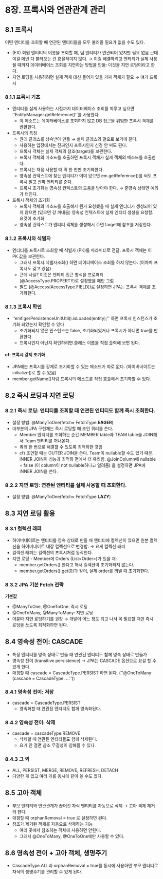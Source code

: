 # 8장. 프록시와 연관관계 관리

## 8.1 프록시 
어떤 엔티티를 조회할 때 연관된 엔티티들을 모두 불러올 필요가 없을 수도 있다. 
- (EX) 회원 엔티티의 이름을 조회할 때, 팀 엔티티가 연관되어 있지만 필요 없음 
근데 이걸 메번 다 불러오는 건 효율적이지 않다.
→ 이걸 해결하려고 엔티티가 실제 사용될 때까지 데이터베이스 조회를 지연하는 방법을 만듦: 이것을 지연 로딩이라고 한다. 
- 지연 로딩을 사용하려면 실제 객체 대신 들어가 있을 가짜 객체가 필요 → 얘가 프록시 

### 8.1.1 프록시 기초
- 엔티티를 실제 사용하는 시점까지 데이터베이스 조회를 미루고 싶으면 ''EntityManager.getReference()''를 사용한다. 
  - 이 메소드는 데이터베이스를 조회하지 않고 DB 접근을 위임한 프록시 객체를 반환한다.
- 프록시의 특징
  - 원래 클래스를 상속받아 만듦 → 실제 클래스와 겉으로 보기에 같다.
  - 사용하는 입장에서는 진짜인지 프록시인지 신경 안 써도 된다.
  - 프록시 객체는 실제 객체의 참조(target)를 보관한다. 
  - 프록시 객체의 메소드를 호출하면 프록시 객체가 실제 객체의 메소드를 호출한다.
  - 프록시는 처음 사용할 때 딱 한 번만 초기화한다.
  - 영속성 컨텍스트에 찾는 엔티티가 이미 있으면 em.getReference()를 써도 프록시 말고 진짜 엔티티를 준다.
  - 프록시 초기화는 영속성 컨텍스트의 도움을 받아야 한다. → 준영속 상태면 예외가 터진다. 
- 프록시 객체의 초기화 
  - 프록시 객체의 메소드를 호출해서 뭔가 요청했을 때 실제 엔티티가 생성되어 있지 않으면 (있으면 걍 꺼내옴) 영속성 컨텍스트에 실제 엔티티 생성을 요청함. 요것이 초기화 
  - 영속성 컨텍스트가 엔티티 객체를 생성해서 주면 target에 참조를 저장한다.

### 8.1.2 프록시와 식별자 
- 엔티티를 프록시로 조회할 때 식별자 (PK)를 파라미터로 전달. 프록시 객체는 이 PK 값을 보관한다.
  - 그래서 프록시.식별자조회() 하면 데이터베이스 조회를 하지 않는다. (어차피 프록시도 갖고 있음)
  - 근데 사실? 이것은 엔티티 접근 방식을 프로퍼티 (@AccessType.PROPERTY)로 설정했을 때만 그럼
  - 필드 (@Access(AccessType.FIELD))로 설정하면 JPA는 프록시 객체를 초기화한다.

### 8.1.3 프록시 확인 
- ''emf.gerPersistenceUnitUtil().isLoaded(entity);'' 하면 프록시 인스턴스가 초기화 되었는지 확인할 수 있다 
  - 초기화되지 않은 인스턴스는 false, 초기화되었거나 프록시가 아니면 true를 반환한다.
  - 프록시인지 아닌지 확인하려면 클래스 이름을 직접 출력해 보면 된다.

#### cf: 프록시 강제 초기화
- JPA에는 프록시를 강제로 초기화할 수 있는 메소드가 따로 없다. (하이버네이트는 initialize()로 할 수 있음)
- member.getName()처럼 프록시의 메소드를 직접 호출해서 초기화할 수 있다.

## 8.2 즉시 로딩과 지연 로딩 
### 8.2.1 즉시 로딩: 엔티티를 조회할 때 연관된 엔티티도 함께 즉시 조회한다.
- 설정 방법: @ManyToOne(fetch= FetchType.**EAGER**)
- 대부분의 JPA 구현체는 즉시 로딩할 때 조인 쿼리를 쓴다. 
  - Member 엔티티를 조회하는 순간 MEMBER table과 TEAM table을 JOIN해서 Team 엔티티를 꺼내온다.
  - 쿼리 한 번으로 해결할 수 있도록 최적화한 것임
  - cf) 조인할 때는 OUTER JOIN을 쓴다. Team이 nullable할 수도 있기 때문. INNER JOIN이 성능과 최적화 면에서 더 유리함. @JoinColumn에 nullable = false (이 column이 not nullable하다고 알려줌) 을 설정하면 JPA에 INNER JOIN을 쓴다. 

### 8.2.2 지연 로딩: 연관된 엔티티를 실제 사용할 때 조회한다.
- 설정 방법: @ManyToOne(fetch= FetchType.**LAZY**)

## 8.3 지연 로딩 활용
### 8.3.1 컬렉션 래퍼 
- 하이버네이트는 엔티티를 영속 상태로 만들 때 엔티티에 컬렉션이 있으면 원본 컬렉션을 하이버네이트 내장 컬렉션으로 변경함. → 요게 컬렉션 래퍼 
- 컬렉션 래퍼는 컬렉션의 프록시처럼 동작한다.
- 지연 로딩 - Member에 Orders (List\<Order\>)가 있을 때:
  - member.getOrders() 한다고 해서 컬렉션이 초기화되지 않는다.
  - member.getOrders().get(0)과 같이, 실제 order를 꺼낼 때 초기화한다.

### 8.3.2 JPA 기본 Fetch 전략 
**기본값** 
- @ManyToOne, @OneToOne: 즉시 로딩
- @OneToMany, @ManyToMany: 지연 로딩 
- 아묻따 지연 로딩하기를 권장 → 개발이 어느 정도 되고 나서 꼭 필요할 때만 즉시 로딩을 쓰도록 최적화하면 된다. 

## 8.4 영속성 전이: CASCADE 
- 특정 엔티티를 영속 상태로 만들 때 연관된 엔티티도 함께 영속 상태로 만들가
- 영속성 전이 (transitive persistence) → JPA는 CASCADE 옵션으로 요걸 할 수 있게 한다.
- 매핑할 때 cascade = CascadeType.PERSIST 하면 된다. (''@OneToMany (cascade = CascadeType. ...''))

### 8.4.1 영속성 전이: 저장 
- cascade  = CascadeType.PERSIST
  - 영속화할 때 연관된 엔티티도 함께 영속화된다.

### 8.4.2 영속성 전이: 삭제 
- cascade = cascadeType.REMOVE 
  - 삭제할 때 연관된 엔티티들도 함께 삭제된다.
  - 요거 안 걸면 참조 무결성이 침해될 수 있다. 

### 8.4.3 그 외 
- ALL, PERSIST, MERGE, REMOVE, REFRESH, DETACH
- 다양한 게 있고 여러 개를 동시에 같이 쓸 수도 있다. 

## 8.5 고아 객체 
- 부모 엔티티와 연관관계가 끊어진 자식 엔티티를 자동으로 삭제 → 고아 객체 제거라 한다.
- 매핑할 때 orphanRemoval = true 로 설정하면 된다.
- 참조가 제거된 객체를 자동으로 삭제하는 기능 
  - 여러 곳에서 참조하는 객체에 사용하면 안된다.
  - 그래서 @OneToMany, @OneToOne에만 사용할 수 있다.

## 8.6 영속성 전이 + 고아 객체, 생명주기
- CascadeType.ALL과 orphanRemoval = true를 동시에 사용하면 부모 엔티티로 자식의 생명주기를 관리할 수 있게 된다.


